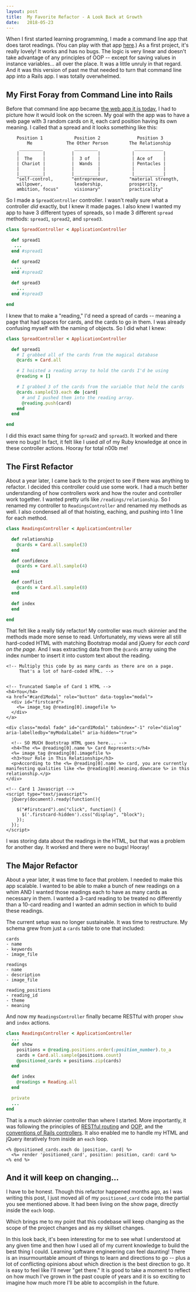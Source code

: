 ```yaml
---
layout: post
title:  My Favorite Refactor - A Look Back at Growth
date:   2018-05-23
---
```


When I first started learning programming, I made a command line app that does tarot readings. (You can play with that app [here](https://repl.it/@lortz/tarotreadings).) As a first project, it's really lovely! It works and has no bugs. The logic is very linear and doesn't take advantage of any principles of OOP -- except for saving values in instance variables... all over the place. It was a little unruly in that regard. And it was this version of past me that needed to turn that command line app into a Rails app. I was totally overwhelmed.

## My First Foray from Command Line into Rails

Before that command line app became [the web app it is today](http://modernmystic.herokuapp.com/), I had to picture how it would look on the screen. My goal with the app was to have a web page with 3 random cards on it, each card position having its own meaning. I called that a spread and it looks something like this:

```
    Position 1            Position 2              Position 3
        Me             The Other Person        The Relationship
     _________            _________              ___________
    |         |          |         |            |           |
    |  The    |          |  3 of   |            | Ace of    |
    | Chariot |          |  Wands  |            | Pentacles |
    |         |          |         |            |           |
    |_________|          |_________|            |___________|
    "self-control,       "entrepreneur,        "material strength,
    willpower,            leadership,          prosperity,
    ambition, focus"      visionary"           practicality"
```

So I made a `SpreadController` controller. I wasn't really sure what a controller *did* exactly, but I knew it made pages. I also knew I wanted my app to have 3 different types of spreads, so I made 3 different `spread` methods: `spread1`, `spread2`, and `spread3`.

```ruby
class SpreadController < ApplicationController

  def spread1
   ...
  end #spread1

  def spread2
   ...
  end #spread2

  def spread3
    ...
  end #spread3

end
```

I knew that to make a "reading," I'd need a spread of cards -- meaning a page that had spaces for cards, and the cards to go in them. I was already confusing myself with the naming of objects. So I did what I knew:


```ruby
class SpreadController < ApplicationController

  def spread1
    # I grabbed all of the cards from the magical database
    @cards = Card.all

    # I hoisted a reading array to hold the cards I'd be using
    @reading = []

    # I grabbed 3 of the cards from the variable that held the cards
    @cards.sample(3).each do |card|
      # and I pushed them into the reading array.
      @reading.push(card)
    end
  end

end
```

I did this exact same thing for `spread2` and `spread3`. It worked and there were no bugs! In fact, it felt like I used *all* of my Ruby knowledge at once in these controller actions. Hooray for total n00b me!

## The First Refactor

About a year later, I came back to the project to see if there was anything to refactor. I decided this controller could use some work. I had a much better understanding of how controllers work and how the router and controller work together. I wanted pretty urls like `/readings/relationship`. So I renamed my controller to `ReadingsController` and renamed my methods as well. I also condensed all of that hoisting, eaching, and pushing into 1 line for each method.

```ruby
class ReadingsController < ApplicationController

  def relationship
    @cards = Card.all.sample(3)
  end

  def confidence
    @cards = Card.all.sample(4)
  end

  def conflict
    @cards = Card.all.sample(8)
  end

  def index
  end

end
```

That felt like a really tidy refactor! My controller was much skinnier and the methods made more sense to read. Unfortunately, my views were all still hard-coded HTML with matching Bootstrap modal and jQuery for *each card on the page*. And I was extracting data from the `@cards` array using the index number to insert it into custom text about the reading.

```erb
<!-- Multiply this code by as many cards as there are on a page.
     That's a lot of hard-coded HTML. -->


<!-- Truncated Sample of Card 1 HTML -->
<h4>You</h4>
<a href="#card1Modal" role="button" data-toggle="modal">
  <div id="firstcard">
    <%= image_tag @reading[0].imagefile %>
  </div>
</a>

<div class="modal fade" id="card1Modal" tabindex="-1" role="dialog" aria-labelledby="myModalLabel" aria-hidden="true">

  <!-- SO MUCH Bootstrap HTML goes here... -->
  <h4>The <%= @reading[0].name %> Card Represents:</h4>
  <%= image_tag @reading[0].imagefile %>
  <h3>Your Role in This Relationship</h3>
  <p>According to the <%= @reading[0].name %> card, you are currently manifesting qualities like <%= @reading[0].meaning.downcase %> in this relationship.</p>
</div>

<!-- Card 1 Javascript -->
<script type="text/javascript">
  jQuery(document).ready(function(){

    $("#firstcard").on("click", function() {
      $('.firstcard-hidden').css("display", "block");
    });
  });
</script>
```

I was storing data about the readings in the HTML, but that was a problem for another day. It worked and there were no bugs! Hooray!

## The Major Refactor

About a year later, it was time to face that problem. I needed to make this app scalable. I wanted to be able to make a bunch of new readings on a whim AND I wanted those readings each to have as many cards as necessary in them. I wanted a 3-card reading to be treated no differently than a 10-card reading and I wanted an admin section in which to build these readings.

The current setup was no longer sustainable. It was time to restructure. My schema grew from just a `cards` table to one that included:

```
cards
- name
- keywords
- image_file

readings
- name
- description
- image_file

reading_positions
- reading_id
- theme
- meaning
```

And now my `ReadingsController` finally became RESTful with proper `show` and `index` actions.

```ruby
class ReadingsController < ApplicationController
  ...
  def show
    positions = @reading.positions.order(:position_number).to_a
    cards = Card.all.sample(positions.count)
    @positioned_cards = positions.zip(cards)
  end

  def index
    @readings = Reading.all
  end

  private
  ...
end
```

That is a *much* skinnier controller than where I started. More importantly, it was following the principles of [RESTful routing](https://codeplanet.io/principles-good-restful-api-design/) and [OOP](http://www.poodr.com/), and the [conventions of Rails controllers](http://guides.rubyonrails.org/action_controller_overview.html). It also enabled me to handle my HTML and jQuery iteratively from inside an `each` loop.

```erb
<% @positioned_cards.each do |position, card| %>
  <%= render 'positioned_card', position: position, card: card %>
<% end %>
```

## And it will keep on changing...

I have to be honest. Though this refactor happened months ago, as I was writing this post, I just moved all of my `positioned_card` code into the partial you see mentioned above. It had been living on the show page, directly inside the `each` loop.

Which brings me to my point that this codebase will keep changing as the scope of the project changes and as my skillset changes.

In this look back, it's been interesting for me to see what I understood at any given time and then how I used all of my current knowledge to build the best thing I could. Learning software engineering can feel daunting! There is an insurmountable amount of things to learn and directions to go -- plus a lot of conflicting opinions about which direction is the best direction to go. It is easy to feel like I'll never "get there." It is good to take a moment to reflect on how much I've grown in the past couple of years and it is so exciting to imagine how much more I'll be able to accomplish in the future.

